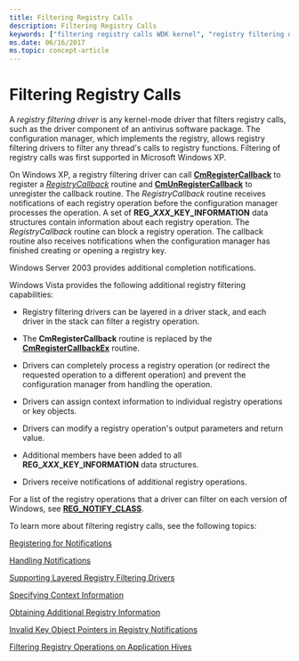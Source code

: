 ```yaml
---
title: Filtering Registry Calls
description: Filtering Registry Calls
keywords: ["filtering registry calls WDK kernel", "registry filtering drivers WDK kernel", "RegistryCallback", "filtering registry calls WDK kernel , about filtering registry calls", "registry filtering drivers WDK kernel , about filtering registry calls"]
ms.date: 06/16/2017
ms.topic: concept-article
---
```


# Filtering Registry Calls


A *registry filtering driver* is any kernel-mode driver that filters registry calls, such as the driver component of an antivirus software package. The configuration manager, which implements the registry, allows registry filtering drivers to filter any thread's calls to registry functions. Filtering of registry calls was first supported in Microsoft Windows XP.

On Windows XP, a registry filtering driver can call [**CmRegisterCallback**](/windows-hardware/drivers/ddi/wdm/nf-wdm-cmregistercallback) to register a [*RegistryCallback*](/windows-hardware/drivers/ddi/wdm/nc-wdm-ex_callback_function) routine and [**CmUnRegisterCallback**](/windows-hardware/drivers/ddi/wdm/nf-wdm-cmunregistercallback) to unregister the callback routine. The *RegistryCallback* routine receives notifications of each registry operation before the configuration manager processes the operation. A set of **REG\_*XXX*\_KEY\_INFORMATION** data structures contain information about each registry operation. The *RegistryCallback* routine can block a registry operation. The callback routine also receives notifications when the configuration manager has finished creating or opening a registry key.

Windows Server 2003 provides additional completion notifications.

Windows Vista provides the following additional registry filtering capabilities:

-   Registry filtering drivers can be layered in a driver stack, and each driver in the stack can filter a registry operation.

-   The **CmRegisterCallback** routine is replaced by the [**CmRegisterCallbackEx**](/windows-hardware/drivers/ddi/wdm/nf-wdm-cmregistercallbackex) routine.

-   Drivers can completely process a registry operation (or redirect the requested operation to a different operation) and prevent the configuration manager from handling the operation.

-   Drivers can assign context information to individual registry operations or key objects.

-   Drivers can modify a registry operation's output parameters and return value.

-   Additional members have been added to all **REG\_*XXX*\_KEY\_INFORMATION** data structures.

-   Drivers receive notifications of additional registry operations.

For a list of the registry operations that a driver can filter on each version of Windows, see [**REG\_NOTIFY\_CLASS**](/windows-hardware/drivers/ddi/wdm/ne-wdm-_reg_notify_class).

To learn more about filtering registry calls, see the following topics:

[Registering for Notifications](registering-for-notifications.md)

[Handling Notifications](handling-notifications.md)

[Supporting Layered Registry Filtering Drivers](supporting-layered-registry-filtering-drivers.md)

[Specifying Context Information](specifying-context-information.md)

[Obtaining Additional Registry Information](obtaining-additional-registry-information.md)

[Invalid Key Object Pointers in Registry Notifications](invalid-key-object-pointers-in-registry-notifications.md)

[Filtering Registry Operations on Application Hives](filtering-registry-operations-on-application-hives.md)

 


